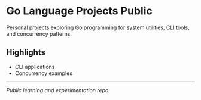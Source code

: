 # Go Language Projects Public

Personal projects exploring Go programming for system utilities, CLI tools, and concurrency patterns.

## Highlights

- CLI applications  
- Concurrency examples

---

*Public learning and experimentation repo.*
